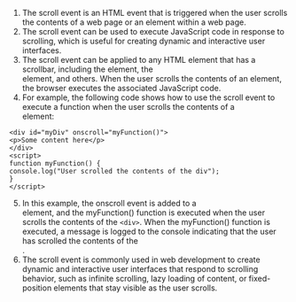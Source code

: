 1. The scroll event is an HTML event that is triggered when the user scrolls the contents of a web page or an element within a web page.
2. The scroll event can be used to execute JavaScript code in response to scrolling, which is useful for creating dynamic and interactive user interfaces.
3. The scroll event can be applied to any HTML element that has a scrollbar, including the <body> element, the <div> element, and others. When the user scrolls the contents of an element, the browser executes the associated JavaScript code.
4. For example, the following code shows how to use the scroll event to execute a function when the user scrolls the contents of a <div> element:
  ```
  <div id="myDiv" onscroll="myFunction()">
  <p>Some content here</p>
</div>
<script>
function myFunction() {
  console.log("User scrolled the contents of the div");
}
</script>
```
5. In this example, the onscroll event is added to a <div> element, and the myFunction() function is executed when the user scrolls the contents of the `<div>`. When the myFunction() function is executed, a message is logged to the console indicating that the user has scrolled the contents of the <div>.
6. The scroll event is commonly used in web development to create dynamic and interactive user interfaces that respond to scrolling behavior, such as infinite scrolling, lazy loading of content, or fixed-position elements that stay visible as the user scrolls.
